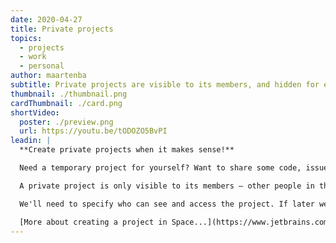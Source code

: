 ```yaml
---
date: 2020-04-27
title: Private projects
topics:
  - projects
  - work
  - personal
author: maartenba
subtitle: Private projects are visible to its members, and hidden for everyone else.
thumbnail: ./thumbnail.png
cardThumbnail: ./card.png
shortVideo:
  poster: ./preview.png
  url: https://youtu.be/tODOZO5BvPI
leadin: |
  **Create private projects when it makes sense!**

  Need a temporary project for yourself? Want to share some code, issues, or checklists with just one or several colleagues? Create a private project!

  A private project is only visible to its members — other people in the organization won't be able to see and access it.

  We'll need to specify who can see and access the project. If later we want to make the project public inside the organization, we can do so from the project settings (under *Info*).

  [More about creating a project in Space...](https://www.jetbrains.com/help/space/create-a-project.html)
---
```


